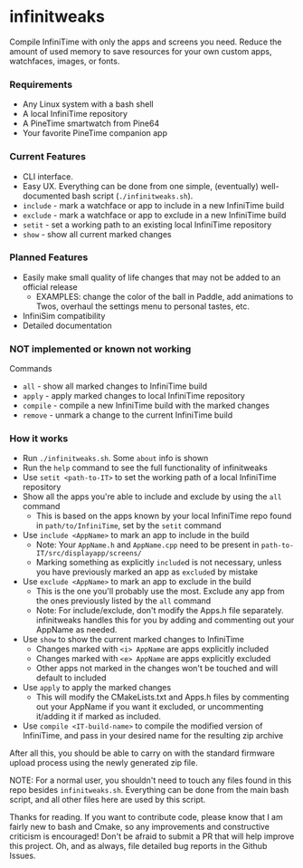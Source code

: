 # infinitweaks

Compile InfiniTime with only the apps and screens you need.
Reduce the amount of used memory to save resources for your own custom apps, watchfaces, images, or fonts.

### Requirements
- Any Linux system with a bash shell
- A local InfiniTime repository
- A PineTime smartwatch from Pine64
- Your favorite PineTime companion app

### Current Features
- CLI interface.
- Easy UX. Everything can be done from one simple, (eventually) well-documented bash script (`./infinitweaks.sh`).
- `include` \- mark a watchface or app to include in a new InfiniTime build
- `exclude` \- mark a watchface or app to exclude in a new InfiniTime build
- `setit` \- set a working path to an existing local InfiniTime repository
- `show` \- show all current marked changes

### Planned Features
- Easily make small quality of life changes that may not be added to an official release
    - EXAMPLES: change the color of the ball in Paddle, add animations to Twos, overhaul the settings menu to personal tastes, etc.
- InfiniSim compatibility
- Detailed documentation

### NOT implemented or known not working
Commands
- `all` \- show all marked changes to InfiniTime build
- `apply` \- apply marked changes to local InfiniTime repository
- `compile` \- compile a new InfiniTime build with the marked changes
- `remove` \- unmark a change to the current InfiniTime build

### How it works
- Run `./infinitweaks.sh`. Some `about` info is shown
- Run the `help` command to see the full functionality of infinitweaks
- Use `setit <path-to-IT>` to set the working path of a local InfiniTime repository
- Show all the apps you're able to include and exclude by using the `all` command
    - This is based on the apps known by your local InfiniTime repo found in `path/to/InfiniTime`, set by the `setit` command
- Use `include <AppName>` to mark an app to include in the build
    - Note: Your `AppName.h` and `AppName.cpp` need to be present in `path-to-IT/src/displayapp/screens/`
    - Marking something as explicitly `include`d is not necessary, unless you have previously marked an app as `exclude`d by mistake
- Use `exclude <AppName>` to mark an app to exclude in the build
    - This is the one you'll probably use the most. Exclude any app from the ones previously listed by the `all` command
    - Note: For include/exclude, don't modify the Apps.h file separately. infinitweaks handles this for you by adding and commenting out your AppName as needed.
- Use `show` to show the current marked changes to InfiniTime
    - Changes marked with `<i> AppName` are apps explicitly included
    - Changes marked with `<e> AppName` are apps explicitly excluded
    - Other apps not marked in the changes won't be touched and will default to included
- Use `apply` to apply the marked changes
    - This will modify the CMakeLists.txt and Apps.h files by commenting out your AppName if you want it excluded, or uncommenting it/adding it if marked as included.
- Use `compile <IT-build-name>` to compile the modified version of InfiniTime, and pass in your desired name for the resulting zip archive

After all this, you should be able to carry on with the standard firmware upload process using the newly generated zip file.

NOTE: For a normal user, you shouldn't need to touch any files found in this repo besides `infinitweaks.sh`. Everything can be done from the main bash script, and all other files here are used by this script. 

Thanks for reading. If you want to contribute code, please know that I am fairly new to bash and Cmake, so any improvements and constructive criticism is encouraged! Don't be afraid to submit a PR that will help improve this project. Oh, and as always, file detailed bug reports in the Github Issues.
